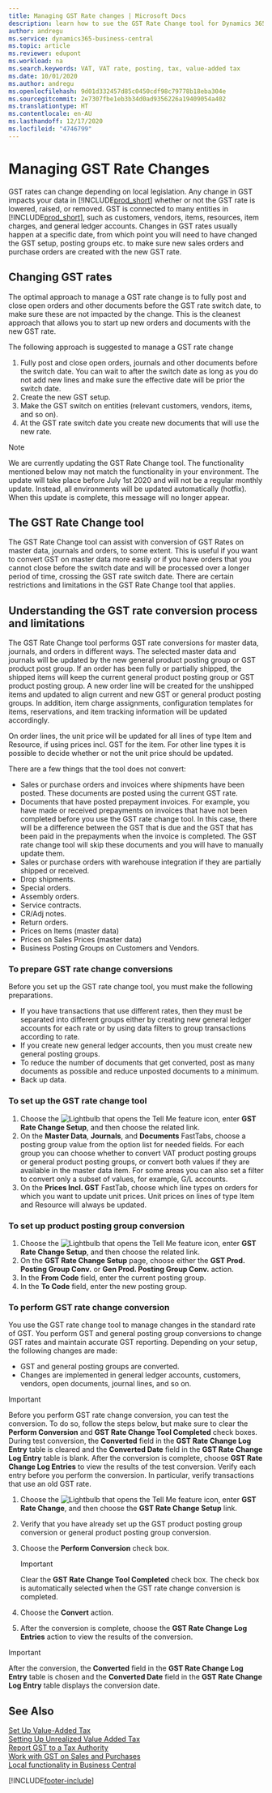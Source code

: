 ```yaml
---
title: Managing GST Rate changes | Microsoft Docs
description: learn how to sue the GST Rate Change tool for Dynamics 365 Business Central.
author: andregu
ms.service: dynamics365-business-central
ms.topic: article
ms.reviewer: edupont
ms.workload: na
ms.search.keywords: VAT, VAT rate, posting, tax, value-added tax
ms.date: 10/01/2020
ms.author: andregu
ms.openlocfilehash: 9d01d332457d85c0450cdf98c79778b18eba304e
ms.sourcegitcommit: 2e7307fbe1eb3b34d0ad9356226a19409054a402
ms.translationtype: HT
ms.contentlocale: en-AU
ms.lasthandoff: 12/17/2020
ms.locfileid: "4746799"
---
```

# <a name="managing-vat-rate-changes"></a>Managing GST Rate Changes

GST rates can change depending on local legislation. Any change in GST impacts your data in [!INCLUDE[prod_short](includes/prod_short.md)] whether or not the GST rate is lowered, raised, or removed. GST is connected to many entities in [!INCLUDE[prod_short](includes/prod_short.md)], such as customers, vendors, items, resources, item charges, and general ledger accounts. Changes in GST rates usually happen at a specific date, from which point you will need to have changed the GST setup, posting groups etc. to make sure new sales orders and purchase orders are created with the new GST rate.

## <a name="changing-vat-rates"></a>Changing GST rates

The optimal approach to manage a GST rate change is to fully post and close open orders and other documents before the GST rate switch date, to make sure these are not impacted by the change. This is the cleanest approach that allows you to start up new orders and documents with the new GST rate.

The following approach is suggested to manage a GST rate change

1. Fully post and close open orders, journals and other documents before the switch date. You can wait to after the switch date as long as you do not add new lines and make sure the effective date will be prior the switch date.  
2. Create the new GST setup.  
3. Make the GST switch on entities (relevant customers, vendors, items, and so on).  
4. At the GST rate switch date you create new documents that will use the new rate.  


> [!NOTE]  
> We are currently updating the GST Rate Change tool. The functionality mentioned below may not match the functionality in your environment. The update will take place before July 1st 2020 and will not be a regular monthly update. Instead, all environments will be updated automatically (hotfix). When this update is complete, this message will no longer appear.  

## <a name="the-vat-rate-change-tool"></a>The GST Rate Change tool

The GST Rate Change tool can assist with conversion of GST Rates on master data, journals and orders, to some extent. This is useful if you want to convert GST on master data more easily or if you have orders that you cannot close before the switch date and will be processed over a longer period of time, crossing the GST rate switch date. There are certain restrictions and limitations in the GST Rate Change tool that applies.

## <a name="understanding-the-vat-rate-conversion-process-and-limitations"></a>Understanding the GST rate conversion process and limitations

The GST Rate Change tool performs GST rate conversions for master data, journals, and orders in different ways. The selected master data and journals will be updated by the new general product posting group or GST product post group. If an order has been fully or partially shipped, the shipped items will keep the current general product posting group or GST product posting group. A new order line will be created for the unshipped items and updated to align current and new GST or general product posting groups. In addition, item charge assignments, configuration templates for items, reservations, and item tracking information will be updated accordingly. 

On order lines, the unit price will be updated for all lines of type Item and Resource, if using prices incl. GST for the item. For other line types it is possible to decide whether or not the unit price should be updated.

There are a few things that the tool does not convert:

* Sales or purchase orders and invoices where shipments have been posted. These documents are posted using the current GST rate.  
* Documents that have posted prepayment invoices. For example, you have made or received prepayments on invoices that have not been completed before you use the GST rate change tool. In this case, there will be a difference between the GST that is due and the GST that has been paid in the prepayments when the invoice is completed. The GST rate change tool will skip these documents and you will have to manually update them.  
* Sales or purchase orders with warehouse integration if they are partially shipped or received.  
* Drop shipments.
* Special orders. 
* Assembly orders.
* Service contracts.  
* CR/Adj notes.
* Return orders.
* Prices on Items (master data)
* Prices on Sales Prices (master data)
* Business Posting Groups on Customers and Vendors.

### <a name="to-prepare-vat-rate-change-conversions"></a>To prepare GST rate change conversions

Before you set up the GST rate change tool, you must make the following preparations.

* If you have transactions that use different rates, then they must be separated into different groups either by creating new general ledger accounts for each rate or by using data filters to group transactions according to rate.  
* If you create new general ledger accounts, then you must create new general posting groups.  
* To reduce the number of documents that get converted, post as many documents as possible and reduce unposted documents to a minimum.  
* Back up data.

### <a name="to-set-up-the-vat-rate-change-tool"></a>To set up the GST rate change tool

1. Choose the ![Lightbulb that opens the Tell Me feature](media/ui-search/search_small.png "Tell me what you want to do") icon, enter **GST Rate Change Setup**, and then choose the related link.  
2. On the **Master Data**, **Journals**, and **Documents** FastTabs, choose a posting group value from the option list for needed fields. For each group you can choose whether to convert VAT product posting groups or general product posting groups, or convert both values if they are available in the master data item. For some areas you can also set a filter to convert only a subset of values, for example, G/L accounts. 
3. On the **Prices Incl. GST** FastTab, choose which line types on orders for which you want to update unit prices. Unit prices on lines of type Item and Resource will always be updated.

### <a name="to-set-up-product-posting-group-conversion"></a>To set up product posting group conversion

1. Choose the ![Lightbulb that opens the Tell Me feature](media/ui-search/search_small.png "Tell me what you want to do") icon, enter **GST Rate Change Setup**, and then choose the related link.  
2. On the **GST Rate Change Setup** page, choose either the **GST Prod. Posting Group Conv.** or **Gen Prod. Posting Group Conv.** action.  
3. In the **From Code** field, enter the current posting group.  
4. In the **To Code** field, enter the new posting group.  

### <a name="to-perform-vat-rate-change-conversion"></a>To perform GST rate change conversion

You use the GST rate change tool to manage changes in the standard rate of GST. You perform GST and general posting group conversions to change GST rates and maintain accurate GST reporting. Depending on your setup, the following changes are made:  

* GST and general posting groups are converted.  
* Changes are implemented in general ledger accounts, customers, vendors, open documents, journal lines, and so on.  

> [!IMPORTANT]  
> Before you perform GST rate change conversion, you can test the conversion. To do so, follow the steps below, but make sure to clear the **Perform Conversion** and **GST Rate Change Tool Completed** check boxes. During test conversion, the **Converted** field in the **GST Rate Change Log Entry** table is cleared and the **Converted Date** field in the **GST Rate Change Log Entry** table is blank. After the conversion is complete, choose **GST Rate Change Log Entries** to view the results of the test conversion. Verify each entry before you perform the conversion. In particular, verify transactions that use an old GST rate.

1. Choose the ![Lightbulb that opens the Tell Me feature](media/ui-search/search_small.png "Tell me what you want to do") icon, enter **GST Rate Change**, and then choose the **GST Rate Change Setup** link.  
2. Verify that you have already set up the GST product posting group conversion or general product posting group conversion.  
3. Choose the **Perform Conversion** check box.  

    > [!IMPORTANT]  
    >  Clear the **GST Rate Change Tool Completed** check box. The check box is automatically selected when the GST rate change conversion is completed.  

4. Choose the **Convert** action.  
5. After the conversion is complete, choose the **GST Rate Change Log Entries** action to view the results of the conversion.  

> [!IMPORTANT]  
> After the conversion, the **Converted** field in the **GST Rate Change Log Entry** table is chosen and the **Converted Date** field in the **GST Rate Change Log Entry** table displays the conversion date.  

## <a name="see-also"></a>See Also

[Set Up Value-Added Tax](finance-setup-vat.md)  
[Setting Up Unrealized Value Added Tax](finance-setup-unrealized-vat.md)  
[Report GST to a Tax Authority](finance-how-report-vat.md)  
[Work with GST on Sales and Purchases](finance-work-with-vat.md)  
[Local functionality in Business Central](about-localization.md)  


[!INCLUDE[footer-include](includes/footer-banner.md)]